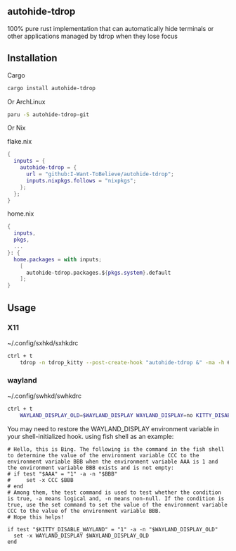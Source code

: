## autohide-tdrop

100% pure rust implementation that can automatically hide terminals or other applications managed by tdrop when they lose focus

## Installation
Cargo
```zsh
cargo install autohide-tdrop
```
Or ArchLinux

```zsh
paru -S autohide-tdrop-git
```

Or Nix

flake.nix
```flake.nix
{
  inputs = {
    autohide-tdrop = {
      url = "github:I-Want-ToBelieve/autohide-tdrop";
      inputs.nixpkgs.follows = "nixpkgs";
    };
  };
}
```

home.nix
```nix
{
  inputs,
  pkgs,
  ...
}: {
  home.packages = with inputs;
    [
      autohide-tdrop.packages.${pkgs.system}.default
    ];
}
```

## Usage

### X11
~/.config/sxhkd/sxhkdrc
```zsh
ctrl + t
	tdrop -n tdrop_kitty --post-create-hook "autohide-tdrop &" -ma -h 60% -w 70% -x 15% -y 0 kitty --class=tdrop_kitty
```

### wayland
~/.config/swhkd/swhkdrc
```zsh
ctrl + t
	WAYLAND_DISPLAY_OLD=$WAYLAND_DISPLAY WAYLAND_DISPLAY=no KITTY_DISABLE_WAYLAND=1 tdrop -n tdrop_terminal --post-create-hook "autohide-tdrop &" -mta -h 60% -w 70% -x 15% -y 0 kitty --class tdrop_terminal
```
You may need to restore the WAYLAND_DISPLAY environment variable in your shell-initialized hook.
using fish shell as an example:
```fish
# Hello, this is Bing. The following is the command in the fish shell to determine the value of the environment variable CCC to the environment variable BBB when the environment variable AAA is 1 and the environment variable BBB exists and is not empty:
# if test "$AAA" = "1" -a -n "$BBB"
#     set -x CCC $BBB
# end
# Among them, the test command is used to test whether the condition is true, -a means logical and, -n means non-null. If the condition is true, use the set command to set the value of the environment variable CCC to the value of the environment variable BBB.
# Hope this helps!

if test "$KITTY_DISABLE_WAYLAND" = "1" -a -n "$WAYLAND_DISPLAY_OLD"
  set -x WAYLAND_DISPLAY $WAYLAND_DISPLAY_OLD
end
```


